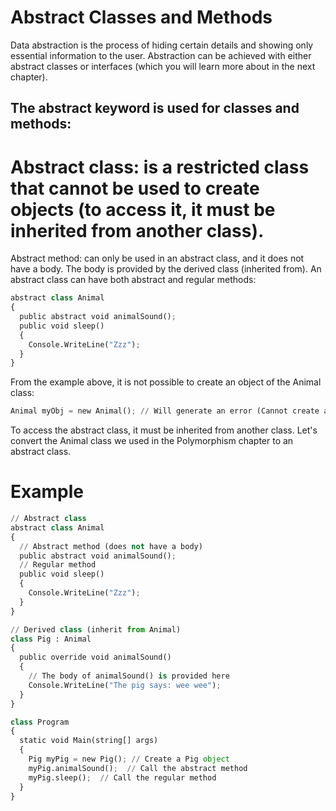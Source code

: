 
# Abstract Classes and Methods
Data abstraction is the process of hiding certain details and showing only essential information to the user.
Abstraction can be achieved with either abstract classes or interfaces (which you will learn more about in the next chapter).

## The abstract keyword is used for classes and methods:

# Abstract class: is a restricted class that cannot be used to create objects (to access it, it must be inherited from another class).

Abstract method: can only be used in an abstract class, and it does not have a body. The body is provided by the derived class (inherited from).
An abstract class can have both abstract and regular methods:
```python
abstract class Animal 
{
  public abstract void animalSound();
  public void sleep() 
  {
    Console.WriteLine("Zzz");
  }
}
```
 
 
From the example above, it is not possible to create an object of the Animal class:
```python
Animal myObj = new Animal(); // Will generate an error (Cannot create an instance of the abstract class or interface 'Animal')
```
To access the abstract class, it must be inherited from another class. Let's convert the Animal class we used in the Polymorphism chapter to an abstract class.
# Example
```python
// Abstract class
abstract class Animal
{
  // Abstract method (does not have a body)
  public abstract void animalSound();
  // Regular method
  public void sleep()
  {
    Console.WriteLine("Zzz");
  }
}

// Derived class (inherit from Animal)
class Pig : Animal
{
  public override void animalSound()
  {
    // The body of animalSound() is provided here
    Console.WriteLine("The pig says: wee wee");
  }
}

class Program
{
  static void Main(string[] args)
  {
    Pig myPig = new Pig(); // Create a Pig object
    myPig.animalSound();  // Call the abstract method
    myPig.sleep();  // Call the regular method
  }
}
```
